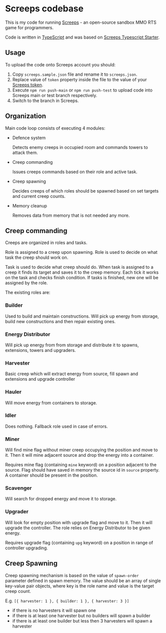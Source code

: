 # Screeps codebase

This is my code for running [Screeps](https://screeps.com/) - an open-source sandbox MMO RTS game for programmers.

Code is written in [TypeScript](https://www.typescriptlang.org/) and was based on [Screeps Typescript Starter](https://github.com/screepers/screeps-typescript-starter).

## Usage

To upload the code onto Screeps account you should:
 1. Copy `screeps.sample.json` file and rename it to `screeps.json`.
 2. Replace value of `token` property inside the file to the value of your [Screeps token](https://screeps.com/a/#!/account/auth-tokens).
 3. Execute `npm run push-main` or `npm run push-test` to upload code into Screeps main or test branch respectively.
 4. Switch to the branch in Screeps.

## Organization

Main code loop consists of executing 4 modules:

- Defence system

  Detects enemy creeps in occupied room and commands towers to attack them.
  
- Creep commanding

  Issues creeps commands based on their role and active task.

- Creep spawning

  Decides creeps of which roles should be spawned based on set targets and current creep counts.

- Memory cleanup

  Removes data from memory that is not needed any more.

## Creep commanding

Creeps are organized in roles and tasks.

Role is assigned to a creep upon spawning. Role is used to decide on what task the creep should work on.

Task is used to decide what creep should do. When task is assigned to a creep it finds its target and saves it to the creep memory. Each tick it works on the task and checks finish condition. If tasks is finished, new one will be assigned by the role.

The existing roles are:

### Builder

Used to build and maintain constructions. Will pick up energy from storage, build new constructions and then repair existing ones.

### Energy Distributor

Will pick up energy from from storage and distribute it to spawns, extensions, towers and upgraders.

### Harvester

Basic creep which will extract energy from source, fill spawn and extensions and upgrade controller

### Hauler

Will move energy from containers to storage.

### Idler

Does nothing. Fallback role used in case of errors.

### Miner

Will find mine flag without miner creep occupying the position and move to it. Then it will mine adjacent source and drop the energy into a container.

Requires mine flag (containing `mine` keyword) on a position adjacent to the source. Flag should have saved in memory the source id in `source` property. A container should be present in the position.

### Scavenger

Will search for dropped energy and move it to storage.

### Upgrader

Will look for empty position with upgrade flag and move to it. Then it will upgrade the controller. The role relies on Energy Distributor to be given energy.

Requires upgrade flag (containing `upg` keyword) on a position in range of controller upgrading.

## Creep Spawning

Creep spawning mechanism is based on the value of `spawn-order` parameter defined in spawn memory. The value should be an array of single key-value pair objects, where key is the role name and value is the target creep count.

E.g. `[{ harvester: 1 }, { builder: 1 }, { harvester: 3 }]`

- if there is no harvesters it will spawn one
- if there is at least one harvester but no builders will spawn a builder
- if there is at least one builder but less then 3 harvesters will spawn a harvester
